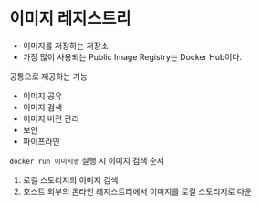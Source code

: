 # 이미지 레지스트리
- 이미지를 저장하는 저장소
- 가장 많이 사용되는 Public Image Registry는 Docker Hub이다.

공통으로 제공하는 기능
- 이미지 공유
- 이미지 검색
- 이미지 버전 관리
- 보안
- 파이프라인

`docker run 이미지명` 실행 시 이미지 검색 순서
1. 로컬 스토리지의 이미지 검색
2. 호스트 외부의 온라인 레지스트리에서 이미지를 로컬 스토리지로 다운
